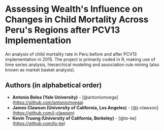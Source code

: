 # Assessing Wealth's Influence on Changes in Child Mortality Across Peru's Regions after PCV13 Implementation
An analysis of child mortality rate in Peru before and after PCV13 implementation in 2015. The project is primarily coded in R, making use of time series analysis, hierarchical modeling 
and association rule mining (also known as market basket analysis).


## Authors (in alphabetical order)

- **Antonio Bolea (Yale University)** - [@antoniomvega] (https://github.com/antoniomvega)
- **James Clawson (University of California, Los Angeles)** - [@j-clawson] (https://github.com/j-clawson)
- **Kevin Truong (University of California, Berkeley)** - [@to-ke] (https://github.com/to-ke)
